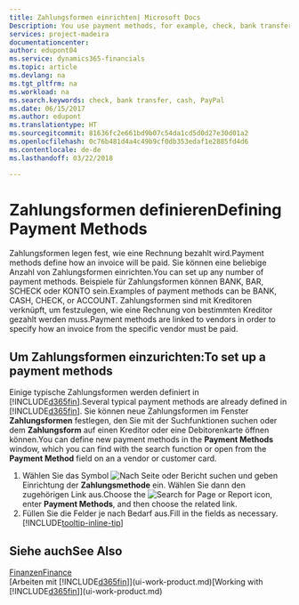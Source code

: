 ```yaml
---
title: Zahlungsformen einrichten| Microsoft Docs
Description: You use payment methods, for example, check, bank transfer, cash, or PayPal, to define how an invoice will be paid.
services: project-madeira
documentationcenter: 
author: edupont04
ms.service: dynamics365-financials
ms.topic: article
ms.devlang: na
ms.tgt_pltfrm: na
ms.workload: na
ms.search.keywords: check, bank transfer, cash, PayPal
ms.date: 06/15/2017
ms.author: edupont
ms.translationtype: HT
ms.sourcegitcommit: 81636fc2e661bd9b07c54da1cd5d0d27e30d01a2
ms.openlocfilehash: 0c76b481d4a4c49b9cf0db353edaf1e2885fd4d6
ms.contentlocale: de-de
ms.lasthandoff: 03/22/2018

---
```

# <a name="defining-payment-methods"></a><span data-ttu-id="a6dfe-102">Zahlungsformen definieren</span><span class="sxs-lookup"><span data-stu-id="a6dfe-102">Defining Payment Methods</span></span>
<span data-ttu-id="a6dfe-103">Zahlungsformen legen fest, wie eine Rechnung bezahlt wird.</span><span class="sxs-lookup"><span data-stu-id="a6dfe-103">Payment methods define how an invoice will be paid.</span></span> <span data-ttu-id="a6dfe-104">Sie können eine beliebige Anzahl von Zahlungsformen einrichten.</span><span class="sxs-lookup"><span data-stu-id="a6dfe-104">You can set up any number of payment methods.</span></span> <span data-ttu-id="a6dfe-105">Beispiele für Zahlungsformen können BANK, BAR, SCHECK oder KONTO sein.</span><span class="sxs-lookup"><span data-stu-id="a6dfe-105">Examples of payment methods can be BANK, CASH, CHECK, or ACCOUNT.</span></span>
<span data-ttu-id="a6dfe-106">Zahlungsformen sind mit Kreditoren verknüpft, um festzulegen, wie eine Rechnung von bestimmten Kreditor gezahlt werden muss.</span><span class="sxs-lookup"><span data-stu-id="a6dfe-106">Payment methods are linked to vendors in order to specify how an invoice from the specific vendor must be paid.</span></span>

## <a name="to-set-up-a-payment-methods"></a><span data-ttu-id="a6dfe-107">Um Zahlungsformen einzurichten:</span><span class="sxs-lookup"><span data-stu-id="a6dfe-107">To set up a payment methods</span></span>
<span data-ttu-id="a6dfe-108">Einige typische Zahlungsformen werden definiert in [!INCLUDE[d365fin](includes/d365fin_md.md)].</span><span class="sxs-lookup"><span data-stu-id="a6dfe-108">Several typical payment methods are already defined in [!INCLUDE[d365fin](includes/d365fin_md.md)].</span></span> <span data-ttu-id="a6dfe-109">Sie können neue Zahlungsformen im Fenster **Zahlungsformen** festlegen, den Sie mit der Suchfunktionen suchen oder dem **Zahlungsform** auf einen Kreditor oder eine Debitorenkarte öffnen können.</span><span class="sxs-lookup"><span data-stu-id="a6dfe-109">You can define new payment methods in the **Payment Methods** window, which you can find with the search function or open from the **Payment Method** field on an a vendor or customer card.</span></span>
1. <span data-ttu-id="a6dfe-110">Wählen Sie das Symbol ![Nach Seite oder Bericht suchen](media/ui-search/search_small.png "Nach Seite oder Bericht suchen") und geben Einrichtung der **Zahlungsmethode** ein. Wählen Sie dann den zugehörigen Link aus.</span><span class="sxs-lookup"><span data-stu-id="a6dfe-110">Choose the ![Search for Page or Report](media/ui-search/search_small.png "Search for Page or Report icon") icon, enter **Payment Methods**, and then choose the related link.</span></span>
2. <span data-ttu-id="a6dfe-111">Füllen Sie die Felder je nach Bedarf aus.</span><span class="sxs-lookup"><span data-stu-id="a6dfe-111">Fill in the fields as necessary.</span></span> [!INCLUDE[tooltip-inline-tip](includes/tooltip-inline-tip_md.md)]

## <a name="see-also"></a><span data-ttu-id="a6dfe-112">Siehe auch</span><span class="sxs-lookup"><span data-stu-id="a6dfe-112">See Also</span></span>
[<span data-ttu-id="a6dfe-113">Finanzen</span><span class="sxs-lookup"><span data-stu-id="a6dfe-113">Finance</span></span>](finance.md)  
<span data-ttu-id="a6dfe-114">[Arbeiten mit [!INCLUDE[d365fin](includes/d365fin_md.md)]](ui-work-product.md)</span><span class="sxs-lookup"><span data-stu-id="a6dfe-114">[Working with [!INCLUDE[d365fin](includes/d365fin_md.md)]](ui-work-product.md)</span></span>  

